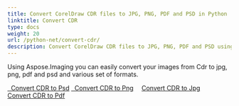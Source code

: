 ```yaml
---
title: Convert CorelDraw CDR files to JPG, PNG, PDF and PSD in Python
linktitle: Convert CDR
type: docs
weight: 20
url: /python-net/convert-cdr/
description: Convert CorelDraw CDR files to JPG, PNG, PDF and PSD using the Python Image Processing Library.
---
```


Using Aspose.Imaging you can easily convert your images from Cdr to jpg, png, pdf and psd and various set of formats.

[  Convert CDR to Psd](/imaging/python-net/convert-cdr-to-psd/)
[  Convert CDR to Png](/imaging/python-net/convert-cdr-to-png/)
`  `[Convert CDR to Jpg](/imaging/python-net/convert-cdr-to-jpg/)
`  `[Convert CDR to Pdf](/imaging/python-net/convert-cdr-to-pdf/)

